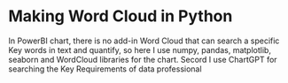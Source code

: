 # Making Word Cloud in Python
In PowerBI chart, there is no add-in  Word Cloud that can search a specific Key words in text and quantify, so here I use numpy, pandas, matplotlib, seaborn and WordCloud libraries for the chart. Secord I use ChartGPT for searching the Key Requirements of data professional

